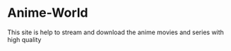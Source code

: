# Anime-World
This site is help to stream and download the anime movies and series with high quality
